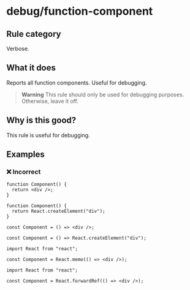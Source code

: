 # debug/function-component

<!-- end auto-generated rule header -->

## Rule category

Verbose.

## What it does

Reports all function components. Useful for debugging.

> **Warning**
> This rule should only be used for debugging purposes.
> Otherwise, leave it off.

## Why is this good?

This rule is useful for debugging.

## Examples

### ❌ Incorrect

```tsx
function Component() {
  return <div />;
}
```

```tsx
function Component() {
  return React.createElement("div");
}
```

```tsx
const Component = () => <div />;
```

```tsx
const Component = () => React.createElement("div");
```

```tsx
import React from "react";

const Component = React.memo(() => <div />);
```

```tsx
import React from "react";

const Component = React.forwardRef(() => <div />);
```
